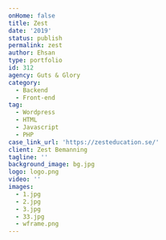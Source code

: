 ```yaml
---
onHome: false
title: Zest
date: '2019'
status: publish
permalink: zest
author: Ehsan
type: portfolio
id: 312
agency: Guts & Glory
category:
  - Backend
  - Front-end
tag:
  - Wordpress
  - HTML
  - Javascript
  - PHP
case_link_url: 'https://zesteducation.se/'
client: Zest Bemanning
tagline: ''
background_image: bg.jpg
logo: logo.png
video: ''
images:
  - 1.jpg
  - 2.jpg
  - 3.jpg
  - 33.jpg
  - wframe.png
---
```


